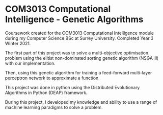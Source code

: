 # COM3013 Computational Intelligence - Genetic Algorithms

Coursework created for the COM3013 Computational Intelligence module during my Computer Science BSc at Surrey University. Completed Year 3 Winter 2021.

The first part of this project was to solve a multi-objective optimisation problem using the elitist non-dominated sorting genetic algorithm (NSGA-II) with our implementation. 

Then, using this genetic algorithm for training a feed-forward multi-layer perceptron network to approximate a function. 

This project was done in python using the Distributed Evolutionary Algorithms in Python (DEAP) framework. 

During this project, I developed my knowledge and ability to use a range of machine learning paradigms to solve a problem.
